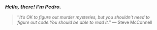 ### *Hello, there! I'm Pedro.*
> ″*It’s OK to figure out murder mysteries, but you shouldn’t need to figure out code.You should be able to read it.*″
 — Steve McConnell

